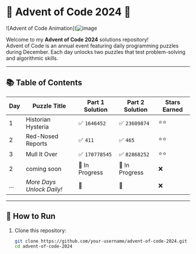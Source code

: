 # 🎄 Advent of Code 2024 🎄

![Advent of Code Animation](![image](https://github.com/user-attachments/assets/228a61c3-73bd-4c0f-90c1-1cd0e773c5ab)


Welcome to my **Advent of Code 2024** solutions repository!  
Advent of Code is an annual event featuring daily programming puzzles during December. Each day unlocks two puzzles that test problem-solving and algorithmic skills.

---

## 📚 Table of Contents

| Day | Puzzle Title              | Part 1 Solution | Part 2 Solution | Stars Earned |
| --- | ------------------------- | --------------- | --------------- | ------------ |
| 1   | Historian Hysteria        | ✅ `1646452`    | ✅ `23609874`  | ⭐⭐        |
| 2   | Red-Nosed Reports         | ✅ `411`        | ✅ `465`       | ⭐⭐        |
| 3   | Mull It Over              | ✅ `170778545`  | ✅ `82868252`  | ⭐⭐        |
| 2   | coming soon               | 🚧 In Progress  | 🚧 In Progress  | ❌         |
| ... | _More Days Unlock Daily!_ | 🚧              | 🚧              | ❌         |

---

## 🚀 How to Run

1. Clone this repository:
    ```bash
    git clone https://github.com/your-username/advent-of-code-2024.git
    cd advent-of-code-2024
    ```
